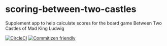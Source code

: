 # scoring-between-two-castles
Supplement app to help calculate scores for the board game Between Two Castles of Mad King Ludwig

[![CircleCI](https://circleci.com/gh/jonyeezs/scoring-between-two-castles.svg?style=svg)](https://circleci.com/gh/jonyeezs/scoring-between-two-castles) 
[![Commitizen friendly](https://img.shields.io/badge/commitizen-friendly-brightgreen.svg)](http://commitizen.github.io/cz-cli/)